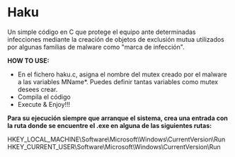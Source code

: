 # Haku
Un simple código en C que protege el equipo ante determinadas infecciones mediante la creación de objetos de exclusión mutua utilizados por algunas familias de malware como "marca de infección".

__HOW TO USE:__

- En el fichero haku.c, asigna el nombre del mutex creado por el malware a las variables MName*. Puedes definir tantas variables como mutex desees crear.
- Compila el código
- Execute & Enjoy!!!

__Para su ejecución siempre que arranque el sistema, crea una entrada con la ruta donde se encuentre el .exe en alguna de las siguientes rutas:__

HKEY_LOCAL_MACHINE\Software\Microsoft\Windows\CurrentVersion\Run 
HKEY_CURRENT_USER\Software\Microsoft\Windows\CurrentVersion\Run
